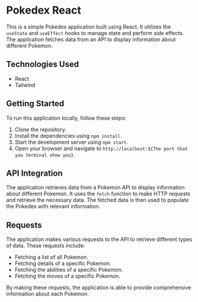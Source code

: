 # Pokedex React

This is a simple Pokedex application built using React. It utilizes the `useState` and `useEffect` hooks to manage state and perform side effects. The application fetches data from an API to display information about different Pokemon.

## Technologies Used

- React
- Tailwind

## Getting Started

To run this application locally, follow these steps:

1. Clone the repository.
2. Install the dependencies using `npm install`.
3. Start the development server using `npm start`.
4. Open your browser and navigate to `http://localhost:${The port that you terminal show you}`.

## API Integration

The application retrieves data from a Pokemon API to display information about different Pokemon. It uses the `fetch` function to make HTTP requests and retrieve the necessary data. The fetched data is then used to populate the Pokedex with relevant information.

## Requests

The application makes various requests to the API to retrieve different types of data. These requests include:

- Fetching a list of all Pokemon.
- Fetching details of a specific Pokemon.
- Fetching the abilities of a specific Pokemon.
- Fetching the moves of a specific Pokemon.

By making these requests, the application is able to provide comprehensive information about each Pokemon.
